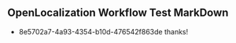 ## OpenLocalization Workflow Test MarkDown
* 8e5702a7-4a93-4354-b10d-476542f863de thanks!

<!--HONumber=Jul16_HO5-->


